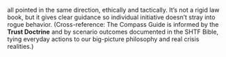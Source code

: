 all pointed in the same direction, ethically and tactically. It’s not a rigid law book, but it gives clear guidance so individual initiative doesn’t stray into rogue behavior. (Cross-reference: The Compass Guide is informed by the **Trust Doctrine** and by scenario outcomes documented in the SHTF Bible, tying everyday actions to our big-picture philosophy and real crisis realities.)